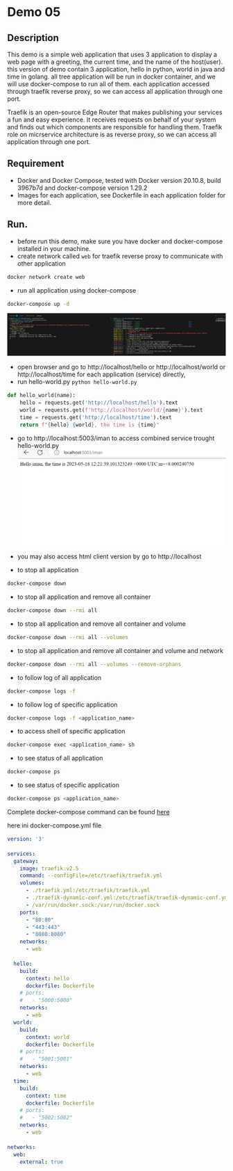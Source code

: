 # Demo 05
## Description
This demo is a simple web application that uses 3 application to display a web page with a greeting, the current time, and the name of the host(user). 
this version of demo contain 3 application, hello in python, world in java and time in golang. all tree application will be run in docker container, and we will use docker-compose to run all of them.
each application accessed through traefik reverse proxy, so we can access all application through one port.

Traefik is an open-source Edge Router that makes publishing your services a fun and easy experience. It receives requests on behalf of your system and finds out which components are responsible for handling them. Traefik role on micrservice architecture is as reverse proxy, so we can access all application through one port.

## Requirement
- Docker and Docker Compose, tested with Docker version 20.10.8, build 3967b7d and docker-compose version 1.29.2
- Images for each application, see Dockerfile in each application folder for more detail.

## Run.
- before run this demo, make sure you have docker and docker-compose installed in your machine.
- create network called `web` for traefik reverse proxy to communicate with other application
```bash
docker network create web
```
- run all application using docker-compose
```bash
docker-compose up -d
```
![docker-compose up](../images/demo05-terminal.png)
- open browser and go to http://localhost/hello or http://localhost/world or http://localhost/time for each application (service) directly,
- run hello-world.py `python hello-world.py`
```python
def hello_world(name):
    hello = requests.get('http://localhost/hello').text
    world = requests.get(f'http://localhost/world/{name}').text
    time = requests.get('http://localhost/time').text
    return f"{hello} {world}, the time is {time}"
```
- go to http://localhost:5003/iman to access combined service trought hello-world.py  
![demo web](../images/demo05-web.png)

- you may also access html client version by go to http://localhost 

- to stop all application
```bash
docker-compose down
```
- to stop all application and remove all container
```bash
docker-compose down --rmi all
```
- to stop all application and remove all container and volume
```bash
docker-compose down --rmi all --volumes
```
- to stop all application and remove all container and volume and network
```bash
docker-compose down --rmi all --volumes --remove-orphans
```
- to follow log of all application
```bash
docker-compose logs -f
```
- to follow log of specific application
```bash
docker-compose logs -f <application_name>
```
- to access shell of specific application
```bash
docker-compose exec <application_name> sh
```
- to see status of all application
```bash
docker-compose ps
```
- to see status of specific application
```bash
docker-compose ps <application_name>
```

Complete docker-compose command can be found [here](https://docs.docker.com/compose/reference/overview/)

here ini docker-compose.yml file
```yaml
version: '3'

services:
  gateway:
    image: traefik:v2.5
    command: --configFile=/etc/traefik/traefik.yml
    volumes:
      - ./traefik.yml:/etc/traefik/traefik.yml
      - ./traefik-dynamic-conf.yml:/etc/traefik/traefik-dynamic-conf.yml
      - /var/run/docker.sock:/var/run/docker.sock
    ports:
      - "80:80"
      - "443:443"
      - "8080:8080"
    networks:
      - web

  hello:
    build: 
      context: hello
      dockerfile: Dockerfile
    # ports:
    #   - "5000:5000"
    networks:
      - web
  world:
    build: 
      context: world
      dockerfile: Dockerfile
    # ports:
    #   - "5001:5001"
    networks:
      - web
  time:
    build: 
      context: time
      dockerfile: Dockerfile
    # ports:
    #   - "5002:5002"
    networks:
      - web

networks:
  web:
    external: true

```